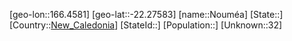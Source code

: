 ﻿---
location: [-22.27583,166.4581]
type: City
tags:
- geo/City


SpocWebEntityId: 35972
isDeleted: false
confidential: public

---
[geo-lon::166.4581]
[geo-lat::-22.27583]
[name::Nouméa]
[State::]
[Country::[New_Caledonia](geo/Continent/Australia/New_Caledonia.md)]
[StateId::]
[Population::]
[Unknown::32]

